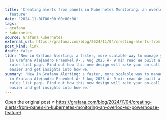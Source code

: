 ```yaml
---
title: 'Creating alerts from panels in Kubernetes Monitoring: an overlooked, powerhouse
  feature'
date: '2024-11-04T00:00:00+00:00'
tags:
- grafana
- kubernetes
source: Grafana Kubernetes
external_url: https://grafana.com/blog/2024/11/04/creating-alerts-from-panels-in-kubernetes-monitoring-an-overlooked-powerhouse-feature/
post_kind: link
draft: false
tldr: 'New in Grafana Alerting: a faster, more scalable way to manage your alerts
  in Grafana Alejandro Fraenkel Â· 5 Aug 2025 Â· 9 min read We built a brand new alert
  rules list page. Find out how this new design will make your on-call life a little
  easier and get insights into how we.'
summary: 'New in Grafana Alerting: a faster, more scalable way to manage your alerts
  in Grafana Alejandro Fraenkel Â· 5 Aug 2025 Â· 9 min read We built a brand new alert
  rules list page. Find out how this new design will make your on-call life a little
  easier and get insights into how we.'
---
```

Open the original post ↗ https://grafana.com/blog/2024/11/04/creating-alerts-from-panels-in-kubernetes-monitoring-an-overlooked-powerhouse-feature/
